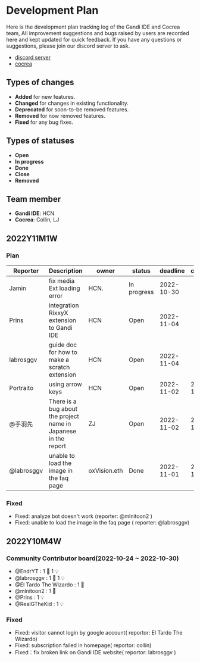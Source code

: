 # Development Plan

Here is the development plan tracking log of the Gandi IDE and Cocrea team, All improvement suggestions and bugs raised by users are recorded here and kept updated for quick feedback. If you have any questions or suggestions, please join our discord server to ask.

- [discord server](https://discord.gg/QVUyFEQres)
- [cocrea](https://cocrea.world/)


## Types of changes

- **Added** for new features.
- **Changed** for changes in existing functionality.
- **Deprecated** for soon-to-be removed features.
- **Removed** for now removed features.
- **Fixed** for any bug fixes.

## Types of statuses

- **Open**
- **In progress**
- **Done**
- **Close**
- **Removed**

## Team member

- **Gandi IDE**: HCN
- **Cocrea**: Collin, LJ

## 2022Y11M1W
### Plan

| Reporter      | Description   | owner         | status        | deadline      | created_at |
| ------------- | ------------- | ------------- | ------------- | ------------- | ---------- |
| Jamin  | fix media Ext loading error  | HCN.  | In progress  |2022-10-30| |
| Prins  | integration RixxyX extension to Gandi IDE  | HCN  | Open  |2022-11-04| |
| labrosggv  | guide doc for how to make a scratch extension  | HCN  | Open  |2022-11-04| |
| Portraito  | using arrow keys  | HCN  | Open  |2022-11-02| 2011-10-31 |
| @手羽先  | There is a bug about the project name in Japanese in the report  | ZJ  | Open  |2022-11-02| 2022-10-31 |
| @labrosggv  | unable to load the image in the faq page  | oxVision.eth  | Done  |2022-11-01| 2022-11-1 |


### Fixed
- Fixed: analyze bot doesn't work (reporter: @mlnitoon2 )
- Fixed: unable to load the image in the faq page ( reporter: @labrosggv)


## 2022Y10M4W

### Community Contributor board(2022-10-24 ~ 2022-10-30)
- @EndrYT :  1 🐛  1 💡
- @labrosggv : 1 🐛  1 💡
- @El Tardo The Wizardo : 1 🐛
- @mlnitoon2 : 1 🐛
- @Prins : 1 💡
- @RealGTheKid : 1 💡


### Fixed
- Fixed: visitor cannot login by google account( reportor: El Tardo The Wizardo)
- Fixed: subscription failed in homepage( reportor: collin)
- Fixed：fix broken link on Gandi IDE website( reportor: labrosggv )
